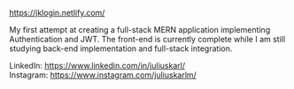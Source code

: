 https://jklogin.netlify.com/

My first attempt at creating a full-stack MERN application implementing Authentication and JWT. The front-end is currently complete while I am still studying back-end implementation and full-stack integration.


LinkedIn: https://www.linkedin.com/in/juliuskarl/<br/>
Instagram: https://www.instagram.com/juliuskarlm/
